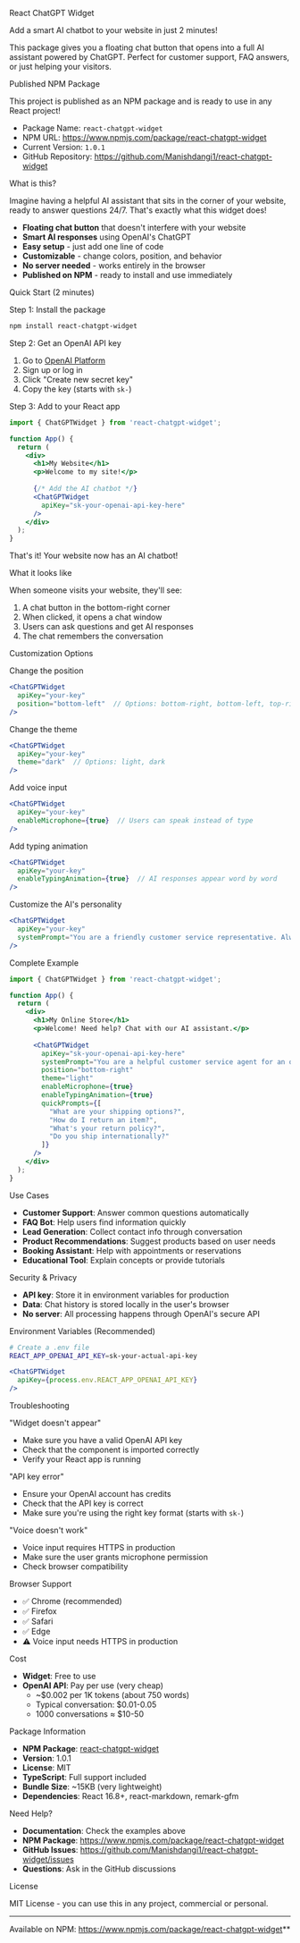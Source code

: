  React ChatGPT Widget

Add a smart AI chatbot to your website in just 2 minutes!

This package gives you a floating chat button that opens into a full AI assistant powered by ChatGPT. Perfect for customer support, FAQ answers, or just helping your visitors.

Published NPM Package

This project is published as an NPM package and is ready to use in any React project!

- Package Name: `react-chatgpt-widget`
- NPM URL: https://www.npmjs.com/package/react-chatgpt-widget
- Current Version: `1.0.1`
- GitHub Repository: https://github.com/Manishdangi1/react-chatgpt-widget

 What is this?

Imagine having a helpful AI assistant that sits in the corner of your website, ready to answer questions 24/7. That's exactly what this widget does!

- **Floating chat button** that doesn't interfere with your website
- **Smart AI responses** using OpenAI's ChatGPT
- **Easy setup** - just add one line of code
- **Customizable** - change colors, position, and behavior
- **No server needed** - works entirely in the browser
- **Published on NPM** - ready to install and use immediately

 Quick Start (2 minutes)

 Step 1: Install the package
```bash
npm install react-chatgpt-widget
```

 Step 2: Get an OpenAI API key
1. Go to [OpenAI Platform](https://platform.openai.com/api-keys)
2. Sign up or log in
3. Click "Create new secret key"
4. Copy the key (starts with `sk-`)

 Step 3: Add to your React app
```jsx
import { ChatGPTWidget } from 'react-chatgpt-widget';

function App() {
  return (
    <div>
      <h1>My Website</h1>
      <p>Welcome to my site!</p>
      
      {/* Add the AI chatbot */}
      <ChatGPTWidget 
        apiKey="sk-your-openai-api-key-here"
      />
    </div>
  );
}
```

That's it! Your website now has an AI chatbot!

 What it looks like

When someone visits your website, they'll see:
1. A chat button in the bottom-right corner
2. When clicked, it opens a chat window
3. Users can ask questions and get AI responses
4. The chat remembers the conversation

 Customization Options

 Change the position
```jsx
<ChatGPTWidget 
  apiKey="your-key"
  position="bottom-left"  // Options: bottom-right, bottom-left, top-right, top-left
/>
```

 Change the theme
```jsx
<ChatGPTWidget 
  apiKey="your-key"
  theme="dark"  // Options: light, dark
/>
```

 Add voice input
```jsx
<ChatGPTWidget 
  apiKey="your-key"
  enableMicrophone={true}  // Users can speak instead of type
/>
```

 Add typing animation
```jsx
<ChatGPTWidget 
  apiKey="your-key"
  enableTypingAnimation={true}  // AI responses appear word by word
/>
```

 Customize the AI's personality
```jsx
<ChatGPTWidget 
  apiKey="your-key"
  systemPrompt="You are a friendly customer service representative. Always be helpful and polite."
/>
```

 Complete Example

```jsx
import { ChatGPTWidget } from 'react-chatgpt-widget';

function App() {
  return (
    <div>
      <h1>My Online Store</h1>
      <p>Welcome! Need help? Chat with our AI assistant.</p>
      
      <ChatGPTWidget 
        apiKey="sk-your-openai-api-key-here"
        systemPrompt="You are a helpful customer service agent for an online store. Help customers with product questions, orders, and general support."
        position="bottom-right"
        theme="light"
        enableMicrophone={true}
        enableTypingAnimation={true}
        quickPrompts={[
          "What are your shipping options?",
          "How do I return an item?",
          "What's your return policy?",
          "Do you ship internationally?"
        ]}
      />
    </div>
  );
}
```

 Use Cases

- **Customer Support**: Answer common questions automatically
- **FAQ Bot**: Help users find information quickly
- **Lead Generation**: Collect contact info through conversation
- **Product Recommendations**: Suggest products based on user needs
- **Booking Assistant**: Help with appointments or reservations
- **Educational Tool**: Explain concepts or provide tutorials

 Security & Privacy

- **API key**: Store it in environment variables for production
- **Data**: Chat history is stored locally in the user's browser
- **No server**: All processing happens through OpenAI's secure API

 Environment Variables (Recommended)
```bash
# Create a .env file
REACT_APP_OPENAI_API_KEY=sk-your-actual-api-key
```

```jsx
<ChatGPTWidget 
  apiKey={process.env.REACT_APP_OPENAI_API_KEY}
/>
```

 Troubleshooting

 "Widget doesn't appear"
- Make sure you have a valid OpenAI API key
- Check that the component is imported correctly
- Verify your React app is running

 "API key error"
- Ensure your OpenAI account has credits
- Check that the API key is correct
- Make sure you're using the right key format (starts with `sk-`)

 "Voice doesn't work"
- Voice input requires HTTPS in production
- Make sure the user grants microphone permission
- Check browser compatibility

 Browser Support

- ✅ Chrome (recommended)
- ✅ Firefox
- ✅ Safari
- ✅ Edge
- ⚠️ Voice input needs HTTPS in production

 Cost

- **Widget**: Free to use
- **OpenAI API**: Pay per use (very cheap)
  - ~$0.002 per 1K tokens (about 750 words)
  - Typical conversation: $0.01-0.05
  - 1000 conversations ≈ $10-50

 Package Information

- **NPM Package**: [react-chatgpt-widget](https://www.npmjs.com/package/react-chatgpt-widget)
- **Version**: 1.0.1
- **License**: MIT
- **TypeScript**: Full support included
- **Bundle Size**: ~15KB (very lightweight)
- **Dependencies**: React 16.8+, react-markdown, remark-gfm

 Need Help?

- **Documentation**: Check the examples above
- **NPM Package**: https://www.npmjs.com/package/react-chatgpt-widget
- **GitHub Issues**: https://github.com/Manishdangi1/react-chatgpt-widget/issues
- **Questions**: Ask in the GitHub discussions

 License

MIT License - you can use this in any project, commercial or personal.

---



 Available on NPM: https://www.npmjs.com/package/react-chatgpt-widget**
